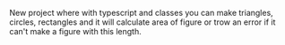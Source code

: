 New project where with typescript and classes you can make triangles, circles, rectangles and it will calculate area of figure or trow an error if it can't make a figure with this length.